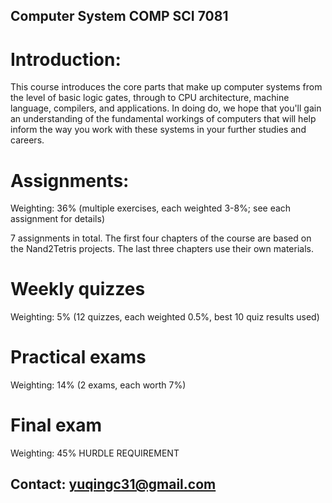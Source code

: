 ## Computer System COMP SCI 7081

# Introduction:

This course introduces the core parts that make up computer systems from the level of basic logic gates, through to CPU architecture, machine language, compilers, and applications. In doing do, we hope that you'll gain an understanding of the fundamental workings of computers that will help inform the way you work with these systems in your further studies and careers.

# Assignments:
Weighting: 36% (multiple exercises, each weighted 3-8%; see each assignment for details)

7 assignments in total.
The first four chapters of the course are based on the Nand2Tetris projects.
The last three chapters use their own materials.

# Weekly quizzes

Weighting: 5% (12 quizzes, each weighted 0.5%, best 10 quiz results used)

# Practical exams

Weighting: 14% (2 exams, each worth 7%)

# Final exam

Weighting: 45% HURDLE REQUIREMENT

## Contact: yuqingc31@gmail.com
